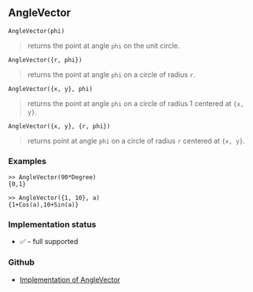 ## AngleVector

```
AngleVector(phi)
```

> returns the point at angle `phi` on the unit circle.

```
AngleVector({r, phi})
```

> returns the point at angle `phi` on a circle of radius `r`.

```
AngleVector({x, y}, phi)
```

> returns the point at angle `phi` on a circle of radius 1 centered at `{x, y}`.

```
AngleVector({x, y}, {r, phi})
```

> returns point at angle `phi` on a circle of radius `r` centered at `{x, y}`. 

### Examples

``` 
>> AngleVector(90*Degree)
{0,1}

>> AngleVector({1, 10}, a)
{1+Cos(a),10+Sin(a)}
```


### Implementation status

* &#x2705; - full supported

### Github

* [Implementation of AngleVector](https://github.com/axkr/symja_android_library/blob/master/symja_android_library/matheclipse-core/src/main/java/org/matheclipse/core/builtin/ExpTrigsFunctions.java#L236) 
